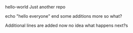hello-world
Just another repo

echo "hello everyone"
end
some additions more
so what?

Additional lines are added now
no idea what happens next?s
